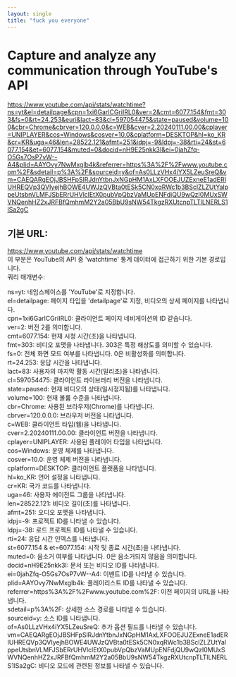 ```yaml
---
layout: single
title: "fuck you everyone"
---
```


# Capture and analyze any communication through YouTube's API

https://www.youtube.com/api/stats/watchtime?ns=yt&el=detailpage&cpn=1xi6GarlCGriIRL0&ver=2&cmt=6077.154&fmt=303&fs=0&rt=24.253&euri&lact=83&cl=597054475&state=paused&volume=100&cbr=Chrome&cbrver=120.0.0.0&c=WEB&cver=2.20240111.00.00&cplayer=UNIPLAYER&cos=Windows&cosver=10.0&cplatform=DESKTOP&hl=ko_KR&cr=KR&uga=46&len=28522.121&afmt=251&idpj=-9&ldpj=-38&rti=24&st=6077.154&et=6077.154&muted=0&docid=nH9E25nkk3I&ei=0jahZfq-O5Gs7OsP7vW--A4&plid=AAYOvy7NwMxglb4k&referrer=https%3A%2F%2Fwww.youtube.com%2F&sdetail=p%3A%2F&sourceid=y&of=As0LLzVHx4iYX5LZeuSreQ&vm=CAEQARgEOjJBSHFpSlRJdnYtbnJxNGpHM1AxLXFOOEJUZExneE1adERIUHREQVp3QVIyejhBOWE4UWJzQVBta0tESk5CN0xqRWc1b3BSclZLZUtYalppeUtsbnVLMFJSbERrUHVlclEtX0pubVpQbzVaMUpENFdjQU9wQzI0MUxSWVNQenhHZ2xJRFBfQmhmM2Y2a05BbU9sNW54TkgzRXUtcnpTLTlLNERLS1lSa2gC


## 기본 URL:

https://www.youtube.com/api/stats/watchtime </br>
이 부분은 YouTube의 API 중 'watchtime' 통계 데이터에 접근하기 위한 기본 경로입니다.</br>
쿼리 매개변수:</br>

ns=yt: 네임스페이스를 'YouTube'로 지정합니다.</br>
el=detailpage: 페이지 타입을 'detailpage'로 지정, 비디오의 상세 페이지를 나타냅니다.</br>
cpn=1xi6GarlCGriIRL0: 클라이언트 페이지 네비게이션의 ID 같습니다.</br>
ver=2: 버전 2를 의미합니다.</br>
cmt=6077.154: 현재 시청 시간(초)을 나타냅니다.</br>
fmt=303: 비디오 포맷을 나타냅니다. 303은 특정 해상도를 의미할 수 있습니다.</br>
fs=0: 전체 화면 모드 여부를 나타냅니다. 0은 비활성화를 의미합니다.</br>
rt=24.253: 응답 시간을 나타냅니다.</br>
lact=83: 사용자의 마지막 활동 시간(밀리초)을 나타냅니다.</br>
cl=597054475: 클라이언트 라이브러리 버전을 나타냅니다.</br>
state=paused: 현재 비디오의 상태(일시정지됨)를 나타냅니다.</br>
volume=100: 현재 볼륨 수준을 나타냅니다.</br>
cbr=Chrome: 사용된 브라우저(Chrome)를 나타냅니다.</br>
cbrver=120.0.0.0: 브라우저 버전을 나타냅니다.</br>
c=WEB: 클라이언트 타입(웹)을 나타냅니다.</br>
cver=2.20240111.00.00: 클라이언트 버전을 나타냅니다.</br>
cplayer=UNIPLAYER: 사용된 플레이어 타입을 나타냅니다.</br>
cos=Windows: 운영 체제를 나타냅니다.</br>
cosver=10.0: 운영 체제 버전을 나타냅니다.</br>
cplatform=DESKTOP: 클라이언트 플랫폼을 나타냅니다.</br>
hl=ko_KR: 언어 설정을 나타냅니다.</br>
cr=KR: 국가 코드를 나타냅니다.</br>
uga=46: 사용자 에이전트 그룹을 나타냅니다.</br>
len=28522.121: 비디오 길이(초)를 나타냅니다.</br>
afmt=251: 오디오 포맷을 나타냅니다.</br>
idpj=-9: 프로젝트 ID를 나타낼 수 있습니다.</br>
ldpj=-38: 로드 프로젝트 ID를 나타낼 수 있습니다.</br>
rti=24: 응답 시간 인덱스를 나타냅니다.</br>
st=6077.154 & et=6077.154: 시작 및 종료 시간(초)을 나타냅니다.</br>
muted=0: 음소거 여부를 나타냅니다. 0은 음소거되지 않음을 의미합니다.</br>
docid=nH9E25nkk3I: 문서 또는 비디오 ID를 나타냅니다.</br>
ei=0jahZfq-O5Gs7OsP7vW--A4: 이벤트 ID를 나타낼 수 있습니다.</br>
plid=AAYOvy7NwMxglb4k: 플레이리스트 ID를 나타낼 수 있습니다.</br>
referrer=https%3A%2F%2Fwww.youtube.com%2F: 이전 페이지의 URL을 나타냅니다.</br>
sdetail=p%3A%2F: 상세한 소스 경로를 나타낼 수 있습니다.</br>
sourceid=y: 소스 ID를 나타냅니다.</br>
of=As0LLzVHx4iYX5LZeuSreQ: 추가 옵션 필드를 나타낼 수 있습니다.</br>
vm=CAEQARgEOjJBSHFpSlRJdnYtbnJxNGpHM1AxLXFOOEJUZExneE1adERIUHREQVp3QVIyejhBOWE4UWJzQVBta0tESk5CN0xqRWc1b3BSclZLZUtYalppeUtsbnVLMFJSbERrUHVlclEtX0pubVpQbzVaMUpENFdjQU9wQzI0MUxSWVNQenhHZ2xJRFBfQmhmM2Y2a05BbU9sNW54TkgzRXUtcnpTLTlLNERLS1lSa2gC: 비디오 모드에 관련된 정보를 나타낼 수 있습니다.</br>
